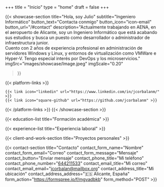 +++
title =  "Inicio"
type = "home"
draft = false
+++

{{< showcase-section
    title="Hola, soy Julio"
    subtitle="Ingeniero Informático"
    button_text="Contacta conmigo"
    button_icon="icon-email"
    button_url="/#contact"
    description="Actualmente trabajando en AENA, en el aeropuerto de Alicante, soy un Ingeniero Informático que está acabando sus estudios y busca un puesto como desarrollador o administrador de infraestructura junior. <br/> Cuento con 2 años de experiencia profesional en administración de servidores Windows y Linux, y entornos de virtualización como VMWare e Hyper-V. Tengo especial interés por DevOps y los microservicios."
    imgSrc="images/showcase/Image.jpeg"
    imgScale="0.20"
 >}}

{{< platform-links >}}
<!--
    {{< link icon="square-facebook" url="https://facebook.com/yourpage" >}}
    {{< link icon="square-twitter" url="https://twitter.com/yourpage" >}}
-->
    {{< link icon="linkedin" url="https://www.linkedin.com/in/jcorbalanm/" >}}
    {{< link icon="square-github" url="https://github.com/jcorbalanm" >}}
<!--
    {{< link icon="x-twitter" url="https://twitter.com/zetxek" >}}
    {{< link icon="dribbble" url="#" >}}
    {{< link icon="behance" url="#" >}}
    {{< link icon="youtube" url="#" >}}
    {{< link icon="instagram" url="https://www.instagram.com/zetxek/" >}}
    {{< link icon="square-facebook" url="https://www.facebook.com/zetxek/" >}}
    {{< link icon="codepen" url="#" >}}
    {{< link icon="yelp" url="https://www.yelp.com/" >}}
    {{< link icon="bluesky" url="https://www.bluesky.com/" >}}
    {{< link icon="threads" url="https://www.threads.net/" >}}
    {{< link icon="face-smile" url="https://www.adrianmoreno.info/" >}}
    {{< link icon="user" url="https://jcorbalan.com/" >}}
    {{< link icon="quote-left" url="https://www.adrianmoreno.info/" >}}
    {{< link icon="cloud-arrow-down" url="https://www.adrianmoreno.info/" >}}
    {{< link icon="square-xing" url="https://www.adrianmoreno.info/" >}}
-->
{{< /platform-links >}}
{{< /showcase-section >}}

<!--
{{< about-section
    title="Sobre mí"
    content="Usando <code>sintaxis HTML</code>"
    imgSrc="images/about/montaña.jpeg"
    imgScale="1"
 >}}
 -->

{{< education-list
    title="Formación académica" >}}

<!--
{{< experience-section
    title="Mi experiencia laboral"
    intro_title="Introducción"
    intro_description="Over 17 years of experience working in all kind of project sizes and teams. I have architected & developed digital products to help businesses and improve people's lives, solving complex problems with simple solutions.<br>Puedes usar HTML, con formato en <strong>negrita</strong>, o listas <ul><li>uno</li><li>dos</li></ul>"
    button1_url="https://linkedin.com/in/jcorbalanm"
    button1_text="LinkedIn"
    button1_icon="icon-linkedin"
    button2_url="/files/cv_adrian_moreno_english.pdf"
    button2_text="Descargar CV"
>}}
-->

{{< experience-list 
    title="Experiencia laboral" >}}

<!--
    button3_text="All experience"
    button3_url="/es/experience"
-->

{{< client-and-work-section
    title="Proyectos personales" >}} 

<!--
{{< testimonial-section
    title="Lo que dicen de mí" >}}
-->

{{< contact-section
    title="Contacto" 
    contact_form_name="Nombre"
    contact_form_email="Correo"
    contact_form_message="Mensaje"
    contact_button="Enviar mensaje"
    contact_phone_title="Mi teléfono"
    contact_phone_number="<a href='tel:+34 644211533'>644211533</a>"
    contact_email_title="Mi correo"
    contact_email_email="jcorbalan@mailbox.org"
    contact_address_title="Mi ubicación"
    contact_address_address="🇪🇸 Alicante, España"
    form_action="https://formspree.io/f/mgvadbkb"
    form_method="POST"
     >}}

<!--
{{< newsletter-section 
    newsletter_title="Mantente actualizado"
    newsletter_placeholder="Introduce tu correo"
    newsletter_button="Suscribirse"
    newsletter_success_message="¡Gracias por suscribirte!"
    newsletter_error_message="Algo salió mal, por favor inténtalo de nuevo."
    newsletter_note="Respetamos tu privacidad y no compartiremos tus datos."
    form_action="/"
    form_method="POST"
>}}
-->